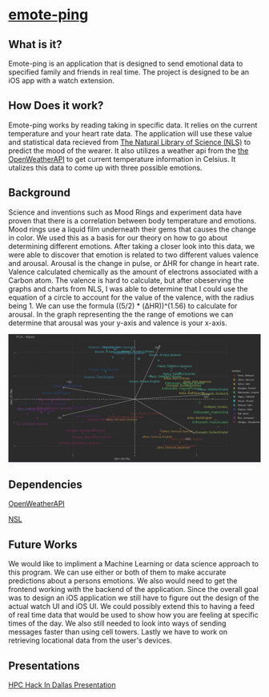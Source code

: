 # [emote-ping](https://sites.google.com/view/emote-ping/home)

## What is it?
Emote-ping is an application that is designed to send emotional data to specified family and friends in real time. The project is designed to be an iOS app with a watch extension.

## How Does it work?
Emote-ping works by reading taking in specific data. It relies on the current temperature and your heart rate data. The application will use these value and statistical data recieved from [The Natural Library of Science (NLS)](https://www.ncbi.nlm.nih.gov/pmc/articles/PMC8174739/#:~:text=First%2C%20emotions%20can%20have%20a,raise%20the%20internal%20body%20temperature) to predict the mood of the wearer. It also utilizes a weather api from the [the OpenWeatherAPI](https://openweathermap.org/) to get current temperature information in Celsius. It utalizes this data to come up with three possible emotions.

## Background
Science and inventions such as Mood Rings and experiment data have proven that there is a correlation between body temperature and emotions. Mood rings use a liquid film underneath their gems that causes the change in color. We used this as a basis for our theory on how to go about determining different emotions. After taking a closer look into this data, we were able to discover that emotion is related to two different values valence and arousal. Arousal is the change in pulse, or ΔHR for change in heart rate. Valence calculated chemically as the amount of electrons associated with a Carbon atom. The valence is hard to calculate, but after obeserving the graphs and charts from NLS, I was able to determine that I could use the equation of a circle to account for the value of the valence, with the radius being 1. We can use the formula ((5/2) * (ΔHR))^(1.56) to calculate for arousal. In the graph representing the the range of emotions we can determine that arousal was your y-axis and valence is your x-axis. 

<img title="Emotion Graph" src="img/emotion_graph.JPG"> </img>

## Dependencies
[OpenWeatherAPI](https://openweathermap.org/)

[NSL](https://www.ncbi.nlm.nih.gov/pmc/articles/PMC8174739/#:~:text=First%2C%20emotions%20can%20have%20a,raise%20the%20internal%20body%20temperature)

## Future Works
We would like to impliment a Machine Learning or data science approach to this program. We can use either or both of them to make accurate predictions about a persons emotions. We also would need to get the frontend working with the backend of the application. Since the overall goal was to design an iOS application we still have to figure out the design of the actual watch UI and iOS UI. We could possibly extend this to having a feed of real time data that would be used to show how you are feeling at specific times of the day. We also still needed to look into ways of sending messages faster than using cell towers. Lastly we have to work on retrieving locational data from the user's devices.

## Presentations
[HPC Hack In Dallas Presentation](https://docs.google.com/presentation/d/1abXy7_h9DC1skeO7K38wJ-unZuZru09dNpJlH9ah9GY/edit#slide=id.g1382ab5e85d_0_138)
